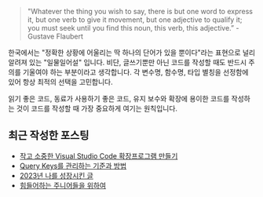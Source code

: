 >"Whatever the thing you wish to say, there is but one word to express it, but one verb to give it movement, but one adjective to qualify it; you must seek until you find this noun, this verb, this adjective.” - Gustave Flaubert

한국에서는 "정확한 상황에 어울리는 딱 하나의 단어가 있을 뿐이다"라는 표현으로 널리 알려져 있는 "일물일어설" 입니다. 비단, 글쓰기뿐만 아닌 코드를 작성할 때도 반드시 주의를 기울여야 하는 부분이라고 생각합니다. 각 변수명, 함수명, 타입 별칭을 선정함에 있어 항상 최적의 선택을 고민합니다.

읽기 좋은 코드, 동료가 사용하기 좋은 코드, 유지 보수와 확장에 용이한 코드를 작성하는 것이 코드를 작성할 때 가장 중요하게 여기는 원칙입니다.

## 최근 작성한 포스팅
- [작고 소중한 Visual Studio Code 확장프로그램 만들기](https://velog.io/@bo-like-chicken/작고-소중한-Viusal-Studio-Code-확장프로그램-만들기)
- [Query Keys를 관리하는 기준과 방법](https://velog.io/@bo-like-chicken/Query-Keys를-관리하는-기준과-방법)
- [2023년 나를 성장시킨 글](https://velog.io/@bo-like-chicken/2023년-나를-성장시킨-글)
- [힘들어하는 주니어들을 위하여](https://velog.io/@bo-like-chicken/힘들어하는-주니어들을-위하여)

